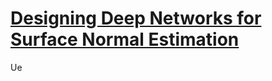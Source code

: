 # [Designing Deep Networks for Surface Normal Estimation](https://arxiv.org/abs/1411.4958)

Ue

<!--stackedit_data:
eyJoaXN0b3J5IjpbLTE4NzA2Mjk3NjUsMTIzMTU3NDUwN119
-->